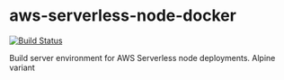 # aws-serverless-node-docker
[![Build Status](https://travis-ci.org/zippadd/aws-serverless-node-docker-alpine.svg?branch=master)](https://travis-ci.org/zippadd/aws-serverless-node-docker-alpine)

Build server environment for AWS Serverless node deployments. Alpine variant
